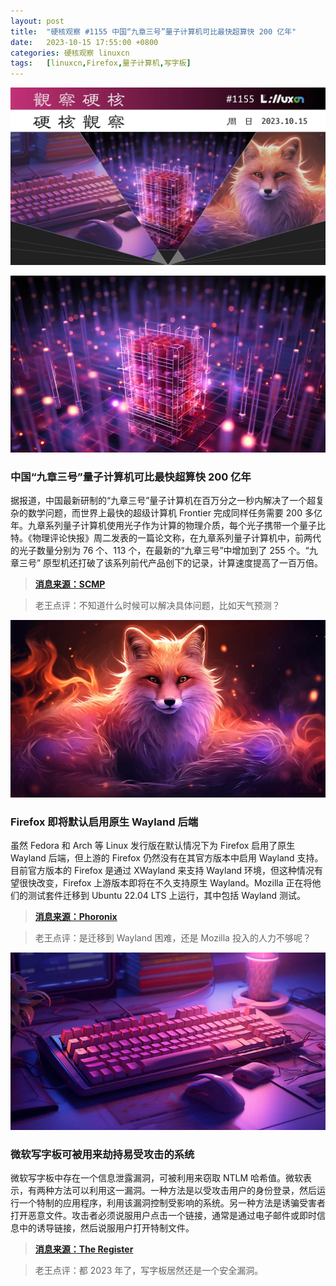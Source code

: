 ```yaml
---
layout: post
title:	"硬核观察 #1155 中国“九章三号”量子计算机可比最快超算快 200 亿年"
date:	2023-10-15 17:55:00 +0800 
categories:	硬核观察 linuxcn 
tags:	[linuxcn,Firefox,量子计算机,写字板]
---
```



![](/Asserts/Images/album/202310/15/180458l633f3q5y7v5f55v.jpg)


![](/Asserts/Images/album/202310/15/175445z4yvd6ltzb40itsq.jpg)


### 中国“九章三号”量子计算机可比最快超算快 200 亿年


据报道，中国最新研制的“九章三号”量子计算机在百万分之一秒内解决了一个超复杂的数学问题，而世界上最快的超级计算机 Frontier 完成同样任务需要 200 多亿年。九章系列量子计算机使用光子作为计算的物理介质，每个光子携带一个量子比特。《物理评论快报》周二发表的一篇论文称，在九章系列量子计算机中，前两代的光子数量分别为 76 个、113 个，在最新的“九章三号”中增加到了 255 个。“九章三号” 原型机还打破了该系列前代产品创下的记录，计算速度提高了一百万倍。



> 
> **[消息来源：SCMP](https://www.scmp.com/news/china/science/article/3237538/chinese-scientists-claim-record-smashing-quantum-computing-breakthrough)**
> 
> 
> 



> 
> 老王点评：不知道什么时候可以解决具体问题，比如天气预测？
> 
> 
> 


![](/Asserts/Images/album/202310/15/175457b573ozcdhgene1um.jpg)


### Firefox 即将默认启用原生 Wayland 后端


虽然 Fedora 和 Arch 等 Linux 发行版在默认情况下为 Firefox 启用了原生 Wayland 后端，但上游的 Firefox 仍然没有在其官方版本中启用 Wayland 支持。目前官方版本的 Firefox 是通过 XWayland 来支持 Wayland 环境，但这种情况有望很快改变，Firefox 上游版本即将在不久支持原生 Wayland。Mozilla 正在将他们的测试套件迁移到 Ubuntu 22.04 LTS 上运行，其中包括 Wayland 测试。



> 
> **[消息来源：Phoronix](https://www.phoronix.com/news/Firefox-Wayland-Possibly-Soon)**
> 
> 
> 



> 
> 老王点评：是迁移到 Wayland 困难，还是 Mozilla 投入的人力不够呢？
> 
> 
> 


![](/Asserts/Images/album/202310/15/175509op1n8bw68cwjfe15.jpg)


### 微软写字板可被用来劫持易受攻击的系统


微软写字板中存在一个信息泄露漏洞，可被利用来窃取 NTLM 哈希值。微软表示，有两种方法可以利用这一漏洞。一种方法是以受攻击用户的身份登录，然后运行一个特制的应用程序，利用该漏洞控制受影响的系统。另一种方法是诱骗受害者打开恶意文件。攻击者必须说服用户点击一个链接，通常是通过电子邮件或即时信息中的诱导链接，然后说服用户打开特制文件。



> 
> **[消息来源：The Register](https://www.theregister.com/2023/10/10/october_2023_patch_tuesday)**
> 
> 
> 



> 
> 老王点评：都 2023 年了，写字板居然还是一个安全漏洞。
> 
> 
>
